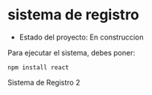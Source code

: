 <h1> sistema de registro</h1>

- Estado del proyecto: En construccion

Para ejecutar el sistema, debes poner:

```npm install react```

Sistema de Registro 2
